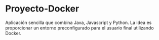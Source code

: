 # Proyecto-Docker
Aplicación sencilla que combina Java, Javascript y Python. La idea es proporcionar un entorno preconfigurado para el usuario final utilizando Docker.
